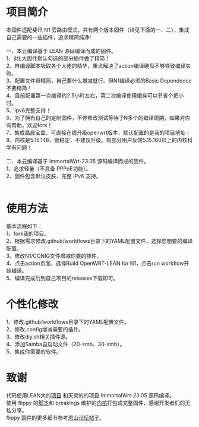 # 项目简介
本固件适配斐讯 N1 旁路由模式，共有两个版本固件（详见下面的一、二），集成自己需要的一些插件，追求精简纯净!<br>
<br>
一、本云编译基于 LEAN 源码编译而成的固件。<br>
1、对L大固件默认勾选的部分插件做了精简！<br>
2、自编译脚本吸取各个大佬的精华，重点解决了action编译硬盘不够导致编译失败。<br>
3、配置文件很精简，自己要什么增减就行。但N1编译必须的Basic Dependence不要精简！<br>
4、目前配置第一次编译约2.5小时左右，第二次编译使用缓存可以节省个把小时。<br>
5、ipv6完整支持！<br>
6、为了拥有自己的定制固件，不停修改测试等待了N多个的编译周期，如果对你有帮助，欢迎fork！<br>
7、集成晶晨宝盒，可直接在线升级openwrt版本，默认配置的是我的项目地址！<br>
8、内核是5.15.148，很稳定，不建议升级。有部分用户反馈5.15.160以上的内核科学有问题！<br>
<br>
二、本云编译基于 ImmortalWrt-23.05 源码编译而成的固件。<br>
1、追求轻量（不具备 PPPoE功能）。<br>
2、固件包含默认皮肤、完整 IPv6 支持。<br>
<br>
# 使用方法
基本流程如下：<br>
1、fork我的项目。<br>
2、根据需求修改.github/workflows目录下的YAML配置文件，选择您想要的编译配置。<br>
3、修改N1/CONIG文件增减你要的插件。<br>
4、点击action页面，选择Build OpenWRT-LEAN for N1，点击run workflow开始编译。<br>
5、编译完成后到自己项目的releases下载即可。<br>
# 个性化修改
1、修改.github/workflows目录下的YAML配置文件。<br>
2、修改.config增减需要的插件。<br>
3、修改diy.sh相关插件源。<br>
4、添加Samba自启动文件（20-smb、30-smb）。<br>
5、集成你需要的软件。<br>
# 致谢
代码使用LEAN大的[项目](https://github.com/coolsnowwolf/lede) 和天灵的的项目 ImmortalWrt-23.05 源码编译。 <br>
使用 flippy 的[脚本](https://github.com/unifreq/openwrt_packit)和 breakings 维护的[内核](https://github.com/breakings/OpenWrt/releases/tag/kernel_stable)打包成完整固件，感谢开发者们的无私分享。<br>
flippy 固件的更多细节参考[恩山论坛帖子](https://www.right.com.cn/forum/thread-4076037-1-1.html)。
